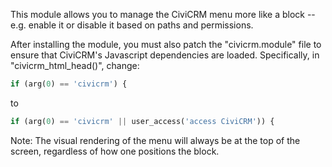 This module allows you to manage the CiviCRM menu more like a block -- e.g.
enable it or disable it based on paths and permissions.

After installing the module, you must also patch the "civicrm.module" file
to ensure that CiviCRM's Javascript dependencies are loaded.  Specifically,
in "civicrm_html_head()", change:

```php
if (arg(0) == 'civicrm') {
```

to

```php
if (arg(0) == 'civicrm' || user_access('access CiviCRM')) {
```

Note: The visual rendering of the menu will always be at the top of the
screen, regardless of how one positions the block.
